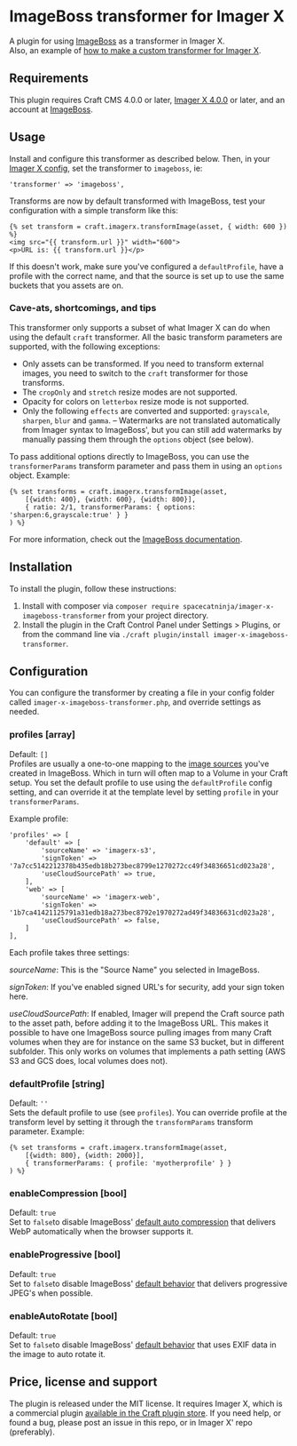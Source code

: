 # ImageBoss transformer for Imager X

A plugin for using [ImageBoss](https://imageboss.me/) as a transformer in Imager X.   
Also, an example of [how to make a custom transformer for Imager X](https://imager-x.spacecat.ninja/extending.html#transformers).

## Requirements

This plugin requires Craft CMS 4.0.0 or later, [Imager X 4.0.0](https://github.com/spacecatninja/craft-imager-x/) or later,
and an account at [ImageBoss](https://imageboss.me/).
 
## Usage

Install and configure this transformer as described below. Then, in your [Imager X config](https://imager-x.spacecat.ninja/configuration.html), 
set the transformer to `imageboss`, ie:

```
'transformer' => 'imageboss',
``` 

Transforms are now by default transformed with ImageBoss, test your configuration with a 
simple transform like this:

```
{% set transform = craft.imagerx.transformImage(asset, { width: 600 }) %}
<img src="{{ transform.url }}" width="600">
<p>URL is: {{ transform.url }}</p>
``` 

If this doesn't work, make sure you've configured a `defaultProfile`, have a profile with the correct name, and 
that the source is set up to use the same buckets that you assets are on.

### Cave-ats, shortcomings, and tips

This transformer only supports a subset of what Imager X can do when using the default `craft` transformer. 
All the basic transform parameters are supported, with the following exceptions:

- Only assets can be transformed. If you need to transform external images, you need to switch to the `craft` transformer for those transforms.
- The `cropOnly` and `stretch` resize modes are not supported.
- Opacity for colors on `letterbox` resize mode is not supported.
- Only the following `effects` are converted and supported: `grayscale`, `sharpen`, `blur` and `gamma`.
– Watermarks are not translated automatically from Imager syntax to ImageBoss', but you can still add watermarks by manually passing them through the `options` object (see below).

To pass additional options directly to ImageBoss, you can use the `transformerParams` transform parameter and pass them in using an `options` object. Example:

```
{% set transforms = craft.imagerx.transformImage(asset, 
    [{width: 400}, {width: 600}, {width: 800}], 
    { ratio: 2/1, transformerParams: { options: 'sharpen:6,grayscale:true' } }
) %}
```   

For more information, check out the [ImageBoss documentation](https://imageboss.me/docs).


## Installation

To install the plugin, follow these instructions:

1. Install with composer via `composer require spacecatninja/imager-x-imageboss-transformer` from your project directory.
2. Install the plugin in the Craft Control Panel under Settings > Plugins, or from the command line via `./craft plugin/install imager-x-imageboss-transformer`.


## Configuration

You can configure the transformer by creating a file in your config folder called
`imager-x-imageboss-transformer.php`, and override settings as needed.

### profiles [array]
Default: `[]`  
Profiles are usually a one-to-one mapping to the [image sources](https://imageboss.me/docs#image-sources) you've created in ImageBoss.
Which in turn will often map to a Volume in your Craft setup. You set the default profile to use using the `defaultProfile` config
setting, and can override it at the template level by setting `profile` in your `transformerParams`.

Example profile:

```
'profiles' => [
    'default' => [
        'sourceName' => 'imagerx-s3',
        'signToken' => '7a7cc5142212378b435edb18b273bec8799e1270272cc49f34836651cd023a28',
        'useCloudSourcePath' => true,
    ],
    'web' => [
        'sourceName' => 'imagerx-web',
        'signToken' => '1b7ca41421125791a31edb18a273bec8792e1970272ad49f34836631cd023a28',
        'useCloudSourcePath' => false,
    ]
],
```

Each profile takes three settings:

*sourceName*: This is the "Source Name" you selected in ImageBoss.

*signToken*: If you've enabled signed URL's for security, add your sign token here. 

*useCloudSourcePath*: If enabled, Imager will prepend the Craft source path to the asset path, before adding it to the 
ImageBoss URL. This makes it possible to have one ImageBoss source pulling images from many Craft volumes when they are for instance 
on the same S3 bucket, but in different subfolder. This only works on volumes that implements a path 
setting (AWS S3 and GCS does, local volumes does not).

### defaultProfile [string]
Default: `''`  
Sets the default profile to use (see `profiles`). You can override profile at the transform level by setting it through the `transformParams` transform parameter. Example:

```
{% set transforms = craft.imagerx.transformImage(asset, 
    [{width: 800}, {width: 2000}], 
    { transformerParams: { profile: 'myotherprofile' } }
) %}
```

### enableCompression [bool]
Default: `true`  
Set to `false`to disable ImageBoss' [default auto compression](https://imageboss.me/docs/image-compression) that delivers WebP automatically when the browser supports it. 

### enableProgressive [bool]
Default: `true`  
Set to `false`to disable ImageBoss' [default behavior](https://imageboss.me/docs/progressive-images) that delivers progressive JPEG's when possible. 

### enableAutoRotate [bool]
Default: `true`  
Set to `false`to disable ImageBoss' [default behavior](https://imageboss.me/docs/auto-rotate) that uses EXIF data in the image to auto rotate it. 


Price, license and support
---
The plugin is released under the MIT license. It requires Imager X, which is a commercial 
plugin [available in the Craft plugin store](https://plugins.craftcms.com/imager-x). If you 
need help, or found a bug, please post an issue in this repo, or in Imager X' repo (preferably). 

